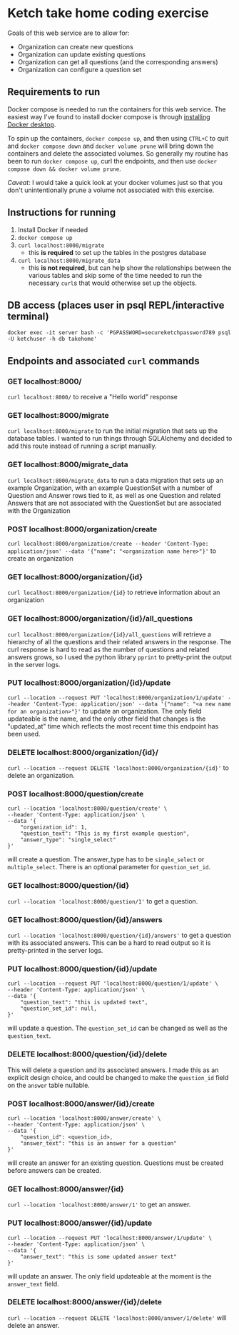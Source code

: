 # Ketch take home coding exercise

Goals of this web service are to allow for:
- Organization can create new questions
- Organization can update existing questions
- Organization can get all questions (and the corresponding answers)
- Organization can configure a question set


## Requirements to run
Docker compose is needed to run the containers for this web service. The easiest way I've found to install docker compose is through [installing Docker desktop](https://docs.docker.com/compose/install/).

To spin up the containers, `docker compose up`, and then using `CTRL+C` to quit and `docker compose down` and `docker volume prune` will bring down the containers and delete the associated volumes. So generally my routine has been to run `docker compose up`, curl the endpoints, and then use `docker compose down && docker volume prune`.

*Caveat*: I would take a quick look at your docker volumes just so that you don't unintentionally prune a volume not associated with this exercise.


## Instructions for running
1. Install Docker if needed
1. `docker compose up`
1. `curl localhost:8000/migrate`
    - this **is required** to set up the tables in the postgres database
1. `curl localhost:8000/migrate_data`
    - this **is not required**, but can help show the relationships between the various tables and skip some of the time needed to run the necessary `curl`s that would otherwise set up the objects.


## DB access (places user in psql REPL/interactive terminal)
`docker exec -it server bash -c 'PGPASSWORD=secureketchpassword789 psql -U ketchuser -h db takehome'`

## Endpoints and associated `curl` commands

### GET localhost:8000/
`curl localhost:8000/` to receive a "Hello world" response

### GET localhost:8000/migrate
`curl localhost:8000/migrate` to run the initial migration that sets up the database tables. I wanted to run things through SQLAlchemy and decided to add this route instead of running a script manually.

### GET localhost:8000/migrate_data
`curl localhost:8000/migrate_data` to run a data migration that sets up an example Organization, with an example QuestionSet with a number of Question and Answer rows tied to it, as well as one Question and related Answers that are not associated with the QuestionSet but are associated with the Organization


### POST localhost:8000/organization/create
`curl localhost:8000/organization/create --header 'Content-Type: application/json' --data '{"name": "<organization name here>"}'` to create an organization

### GET localhost:8000/organization/{id}
`curl localhost:8000/organization/{id}` to retrieve information about an organization

### GET localhost:8000/organization/{id}/all_questions
`curl localhost:8000/organization/{id}/all_questions` will retrieve a hierarchy of all the questions and their related answers in the response. The curl response is hard to read as the number of questions and related answers grows, so I used the python library `pprint` to pretty-print the output in the server logs.

### PUT localhost:8000/organization/{id}/update
`curl --location --request PUT 'localhost:8000/organization/1/update' --header 'Content-Type: application/json' --data '{"name": "<a new name for an organization>"}'` to update an organization. The only field updateable is the name, and the only other field that changes is the "updated_at" time which reflects the most recent time this endpoint has been used.

### DELETE localhost:8000/organization/{id}/
`curl --location --request DELETE 'localhost:8000/organization/{id}'` to delete an organization.


### POST localhost:8000/question/create
```
curl --location 'localhost:8000/question/create' \
--header 'Content-Type: application/json' \
--data '{
    "organization_id": 1,
    "question_text": "This is my first example question",
    "answer_type": "single_select"
}'
```
will create a question. The answer_type has to be `single_select` or `multiple_select`. There is an optional parameter for `question_set_id`.


### GET localhost:8000/question/{id}
`curl --location 'localhost:8000/question/1'` to get a question.


### GET localhost:8000/question/{id}/answers
`curl --location 'localhost:8000/question/{id}/answers'` to get a question with its associated answers. This can be a hard to read output so it is pretty-printed in the server logs.

### PUT localhost:8000/question/{id}/update
```
curl --location --request PUT 'localhost:8000/question/1/update' \
--header 'Content-Type: application/json' \
--data '{
    "question_text": "this is updated text",
    "question_set_id": null,
}'
```
will update a question. The `question_set_id` can be changed as well as the `question_text`.


### DELETE localhost:8000/question/{id}/delete
This will delete a question and its associated answers. I made this as an explicit design choice, and could be changed to make the `question_id` field on the `answer` table nullable.


### POST localhost:8000/answer/{id}/create
```
curl --location 'localhost:8000/answer/create' \
--header 'Content-Type: application/json' \
--data '{
    "question_id": <question_id>,
    "answer_text": "this is an answer for a question"
}'
```
will create an answer for an existing question. Questions must be created before answers can be created.


### GET localhost:8000/answer/{id}
`curl --location 'localhost:8000/answer/1'` to get an answer.


### PUT localhost:8000/answer/{id}/update
```
curl --location --request PUT 'localhost:8000/answer/1/update' \
--header 'Content-Type: application/json' \
--data '{
    "answer_text": "this is some updated answer text"
}'
```
will update an answer. The only field updateable at the moment is the `answer_text` field.


### DELETE localhost:8000/answer/{id}/delete
`curl --location --request DELETE 'localhost:8000/answer/1/delete'` will delete an answer.